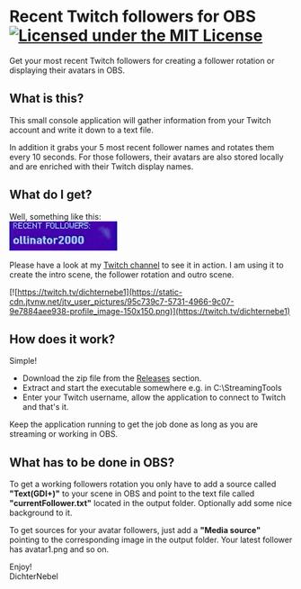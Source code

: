 # Recent Twitch followers for OBS [![Licensed under the MIT License](https://img.shields.io/badge/License-MIT-blue.svg)](https://github.com/dichternebel/recent-followers-for-obs/blob/main/LICENSE.md)
Get your most recent Twitch followers for creating a follower rotation or displaying their avatars in OBS.

## What is this?
This small console application will gather information from your Twitch account and write it down to a text file.

In addition it grabs your 5 most recent follower names and rotates them every 10 seconds. For those followers, their avatars are also stored locally and are enriched with their Twitch display names.

## What do I get?

Well, something like this:  
![follower rotation animation](assets/follower_rotation.gif)

Please have a look at my [Twitch channel]((https://twitch.tv/dichternebe1)) to see it in action. I am using it to create the intro scene, the follower rotation and outro scene.

[![https://twitch.tv/dichternebe1](https://static-cdn.jtvnw.net/jtv_user_pictures/95c739c7-5731-4966-9c07-9e7884aee938-profile_image-150x150.png)](https://twitch.tv/dichternebe1)

## How does it work?
Simple!
- Download the zip file from the [Releases](https://github.com/dichternebel/recent-followers-for-obs/releases) section.
- Extract and start the executable somewhere e.g. in C:\StreamingTools
- Enter your Twitch username, allow the application to connect to Twitch and that's it.

Keep the application running to get the job done as long as you are streaming or working in OBS.

## What has to be done in OBS?
To get a working followers rotation you only have to add a source called **"Text(GDI+)"** to your scene in OBS and point to the text file called **"currentFollower.txt"** located in the output folder. Optionally add some nice background to it.

To get sources for your avatar followers, just add a **"Media source"** pointing to the corresponding image in the output folder. Your latest follower has avatar1.png and so on.

Enjoy!  
DichterNebel
